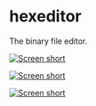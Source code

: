 hexeditor
=========

The binary file editor.

[![Screen short](https://raw.github.com/javadev/hexeditor/master/hexeditor.png)](https://github.com/javadev/hexeditor/)

[![Screen short](https://raw.github.com/javadev/hexeditor/master/hexeditor2.png)](https://github.com/javadev/hexeditor/)

[![Screen short](https://raw.github.com/javadev/hexeditor/master/hexeditor3.png)](https://github.com/javadev/hexeditor/)
